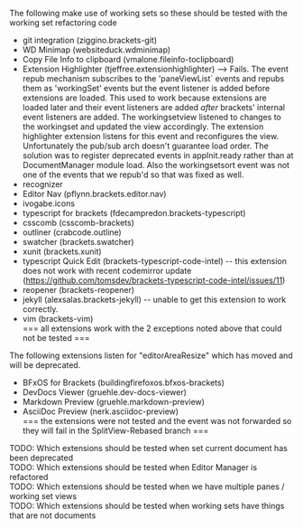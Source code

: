 The following make use of working sets so these should be tested with the working set refactoring code

* git integration (ziggino.brackets-git)
* WD Minimap (websiteduck.wdminimap)
* Copy File Info to clipboard (vmalone.fileinfo-toclipboard)
* Extension Highlighter (tjeffree.extensionhighlighter) --> Fails.  The event repub mechanism subscribes to the 'paneViewList` events and repubs them as 'workingSet' events but the event listener is added before extensions are loaded. This used to work because extensions are loaded later and their event listeners are added *after* brackets' internal event listeners are added. The workingsetview listened to changes to the workingset and updated the view accordingly.  The extension highlighter extension listens for this event and reconfigures the view.  Unfortunately the pub/sub arch doesn't guarantee load order. The solution was to register deprecated events in appInit.ready rather than at DocumentManager module load.  Also the workingsetsort event was not one of the events that we repub'd so that was fixed as well.
* recognizer
* Editor Nav (pflynn.brackets.editor.nav)
* ivogabe.icons
* typescript for brackets (fdecampredon.brackets-typescript)
* csscomb (csscomb-brackets)
* outliner (crabcode.outline)
* swatcher (brackets.swatcher)
* xunit (brackets.xunit)
* typescript Quick Edit (brackets-typescript-code-intel) -- this extension does not work with recent codemirror update (https://github.com/tomsdev/brackets-typescript-code-intel/issues/11) 
* reopener (brackets-reopener)
* jekyll (alexsalas.brackets-jekyll) -- unable to get this extension to work correctly.
* vim (brackets-vim)   
=== all extensions work with the 2 exceptions noted above that could not be tested ===

The following extensions listen for "editorAreaResize" which has moved and will be deprecated.

* BFxOS for Brackets (buildingfirefoxos.bfxos-brackets)  
* DevDocs Viewer  (gruehle.dev-docs-viewer)  
* Markdown Preview (gruehle.markdown-preview)  
* AsciiDoc Preview (nerk.asciidoc-preview)  
=== the extensions were not tested and the event was not forwarded so they will fail in the SplitView-Rebased branch ===

TODO: Which extensions should be tested when set current document has been deprecated   
TODO: Which extensions should be tested when Editor Manager is refactored  
TODO: Which extensions should be tested when we have multiple panes / working set views   
TODO: Which extensions should be tested when working sets have things that are not documents  